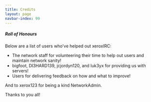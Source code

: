 ```yaml
---
title: Credits
layout: page
navbar-index: 99
---
```


##### Roll of Honours

Below are a list of users who've helped out xeroxIRC:

- The network staff for volunteering their time to help out users and maintain network sanity!
- bigfoot, DI3HARD139, jcjordyn120, and luk3yx for providing us with servers!
- Users for delivering feedback on how and what to improve!

And to xerox123 for being a kind NetworkAdmin.

Thanks to you all!
